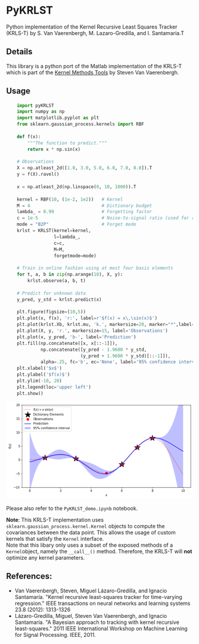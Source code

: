 # PyKRLST
Python implementation of the Kernel Recursive Least Squares Tracker (KRLS-T) by S. Van Vaerenbergh, M. Lazaro-Gredilla, and I. Santamaria.T

## Details
This library is a python port of the Matlab implementation of the KRLS-T which is part of the [Kernel Methods Tools](https://github.com/steven2358/kmbox) by Steven Van Vaerenbergh.

## Usage

```python
    import pyKRLST
    import numpy as np
    import matplotlib.pyplot as plt
    from sklearn.gaussian_process.kernels import RBF

    def f(x):
        """The function to predict."""
        return x * np.sin(x)

    # Observations
    X = np.atleast_2d([1.0, 3.0, 5.0, 6.0, 7.0, 8.0]).T
    y = f(X).ravel()

    x = np.atleast_2d(np.linspace(0, 10, 1000)).T

    kernel = RBF(10, (1e-2, 1e2))   # Kernel    
    M = 4                           # Dictionary budget
    lambda_ = 0.99                  # Forgetting factor
    c = 1e-5                        # Noise-to-signal ratio (used for regulariation)
    mode = "B2P"                    # Forget mode
    krlst = KRLST(kernel=kernel,
                  l=lambda_, 
                  c=c,
                  M=M,
                  forgetmode=mode)

    # Train in online fashion using at most four basis elements
    for t, a, b in zip(np.arange(10), X, y):
        krlst.observe(a, b, t)

    # Predict for unknown data
    y_pred, y_std = krlst.predict(x)

    plt.figure(figsize=(10,5))
    plt.plot(x, f(x), 'r:', label=r'$f(x) = x\,\sin(x)$')
    plt.plot(krlst.Xb, krlst.mu, 'k.', markersize=20, marker="*",label="Dictionary Elements")
    plt.plot(X, y, 'r.', markersize=15, label='Observations')
    plt.plot(x, y_pred, 'b-', label='Prediction')
    plt.fill(np.concatenate([x, x[::-1]]),
             np.concatenate([y_pred - 1.9600 * y_std,
                            (y_pred + 1.9600 * y_std)[::-1]]),
             alpha=.25, fc='b', ec='None', label='95% confidence interval')
    plt.xlabel('$x$')
    plt.ylabel('$f(x)$')
    plt.ylim(-10, 20)
    plt.legend(loc='upper left')
    plt.show()

```
![](plot.png)


Please also refer to the `PyKRLST_demo.ipynb` notebook.

**Note**: This KRLS-T implementation uses `sklearn.gaussian_process.kernel.Kernel` objects to compute the covariances between the data point. This allows the usage of custom kernels that satisfy the `Kernel` interface.  
Note that this libary only uses a subset of the exposed methods of a `Kernel`object, namely the `__call__()` method. Therefore, the KRLS-T will **not** optimize any kernel parameters.

## References:
- Van Vaerenbergh, Steven, Miguel Lázaro-Gredilla, and Ignacio Santamaría. "Kernel recursive least-squares tracker for time-varying regression." IEEE transactions on neural networks and learning systems 23.8 (2012): 1313-1326
- Lázaro-Gredilla, Miguel, Steven Van Vaerenbergh, and Ignacio Santamaría. "A Bayesian approach to tracking with kernel recursive least-squares." 2011 IEEE International Workshop on Machine Learning for Signal Processing. IEEE, 2011.
